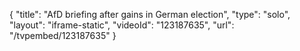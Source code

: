 {
    "title": "AfD briefing after gains in German election",
    "type": "solo",
    "layout": "iframe-static",
    "videoId": "123187635",
    "url": "\/tvpembed\/123187635"
}